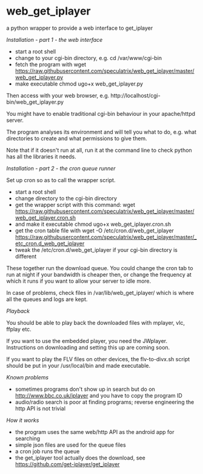 # web_get_iplayer
a python wrapper to provide a web interface to get_iplayer


_Installation - part 1 - the web interface_

* start a root shell
* change to your cgi-bin directory, e.g.
  cd /var/www/cgi-bin
* fetch the program with
  wget https://raw.githubusercontent.com/speculatrix/web_get_iplayer/master/web_get_iplayer.py
* make executable
  chmod ugo+x web_get_iplayer.py

Then access with your web browser, e.g. http://localhost/cgi-bin/web_get_iplayer.py

You might have to enable traditional cgi-bin behaviour in your apache/httpd server.

The program analyses its environment and will tell you what to do,
e.g. what directories to create and what permissions to give them.

Note that if it doesn't run at all, run it at the command line to check
python has all the libraries it needs.


_Installation - part 2 - the cron queue runner_

Set up cron so as to call the wrapper script.

* start a root shell
* change directory to the cgi-bin directory
* get the wrapper script with this command:
  wget https://raw.githubusercontent.com/speculatrix/web_get_iplayer/master/web_get_iplayer.cron.sh
* and make it executable
  chmod ugo+x web_get_iplayer.cron.sh 
* get the cron table file with
  wget -O /etc/cron.d/web_get_iplayer https://raw.githubusercontent.com/speculatrix/web_get_iplayer/master/_etc_cron.d_web_get_iplayer
* tweak the /etc/cron.d/web_get_iplayer if your cgi-bin directory is different

These together run the download queue. You could change the cron tab to run
at night if your bandwidth is cheaper then, or change the frequency at which it
runs if you want to allow your server to idle more. 

In case of problems, check files in /var/lib/web_get_iplayer/ which is where
all the queues and logs are kept.


_Playback_

You should be able to play back the downloaded files with mplayer, vlc, ffplay etc.

If you want to use the embedded player, you need the JWplayer. Instructions on downloading and setting this up are coming soon.

If you want to play the FLV files on other devices, the flv-to-divx.sh
script should be put in your /usr/local/bin and made executable.



_Known problems_

* sometimes programs don't show up in search but do on
  http://www.bbc.co.uk/iplayer and you have to copy the program ID
* audio/radio search is poor at finding programs; reverse engineering
  the http API is not trivial



_How it works_

* the program uses the same web/http API as the android app for searching
* simple json files are used for the queue files
* a cron job runs the queue
* the get_iplayer tool actually does the download, see
  https://github.com/get-iplayer/get_iplayer



